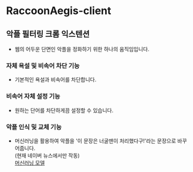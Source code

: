 # RaccoonAegis-client
## 악플 필터링 크롬 익스텐션
- 웹의 어두운 단면인 악플을 정화하기 위한 하나의 움직임입니다.

### 자체 욕설 및 비속어 차단 기능
- 기본적인 욕설과 비속어를 차단합니다.

### 비속어 자체 설정 기능
- 원하는 단어를 차단하게끔 설정할 수 있습니다.

### 악플 인식 및 교체 기능
- 머신러닝을 활용하여 악플을 '이 문장은 너굴맨이 처리했다구!'라는 문장으로 바꾸어줍니다.<br>
(현재 네이버 뉴스에서만 작동)<br>
[머신러닝 모델](https://github.com/lostin185/RaccoonAegis-learning-public)
